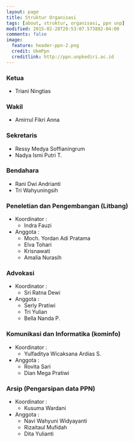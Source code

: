 ```yaml
---
layout: page
title: Struktur Organisasi
tags: [about, struktur, organisasi, ppn unp]
modified: 2015-02-28T20:53:07.573882-04:00
comments: false
image:
  feature: header-ppn-2.png
  credit: UkmPpn
  creditlink: http://ppn.unpkediri.ac.id
---
```



### Ketua
* Triani Ningtias

### Wakil
* Amirrul Fikri Anna

### Sekretaris
* Ressy Medya Soffianingrum 
* Nadya Ismi Putri T.

### Bendahara
* Rani Dwi Andrianti 
* Tri Wahyuningsih

### Peneletian dan Pengembangan (Litbang)
* Koordinator :
  - Indra Fauzi
* Anggota :
  - Moch. Yordan Adi Pratama
  - Elva Tohari
  - Krisnawati
  - Amalia Nurasih 

### Advokasi
* Koordinator :
  - Sri Ratna Dewi
* Anggota :
  - Serly Pratiwi
  - Tri Yulian
  - Bella Nanda P.

### Komunikasi dan Informatika (kominfo)
* Koordinator :
  - Yulfaditya Wicaksana Ardias S.
* Anggota :
  - Rovita Sari
  - Dian Mega Pratiwi 

### Arsip (Pengarsipan data PPN)
* Koordinator :
  - Kusuma Wardani 
* Anggota :
  - Navi Wahyuni Widyayanti
  - Rizaitaul Mufidah
  - Dita Yulianti
  

